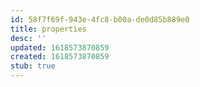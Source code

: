 ```yaml
---
id: 58f7f69f-943e-4fc8-b00a-de0d85b889e0
title: properties
desc: ''
updated: 1618573870859
created: 1618573870859
stub: true
---
```


